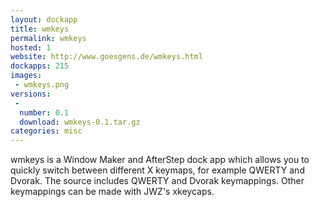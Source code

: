 ```yaml
---
layout: dockapp
title: wmkeys
permalink: wmkeys
hosted: 1
website: http://www.goesgens.de/wmkeys.html
dockapps: 215
images:
 - wmkeys.png
versions:
 -
  number: 0.1
  download: wmkeys-0.1.tar.gz
categories: misc
---
```

wmkeys is a Window Maker and AfterStep dock app which allows you to quickly switch between different X keymaps, for example QWERTY and Dvorak. The source includes QWERTY and Dvorak keymappings. Other keymappings can be made with JWZ's xkeycaps.
